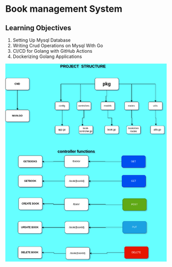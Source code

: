 # Book management System


## Learning Objectives
1. Setting Up Mysql Database
2. Writing Crud Operations on Mysql With Go
3. CI/CD for Golang with GitHub Actions
4. Dockerizing Golang Applications

![Project Structure](https://github.com/UnplugCharger/book-management/blob/master/images/project_structure.png)
